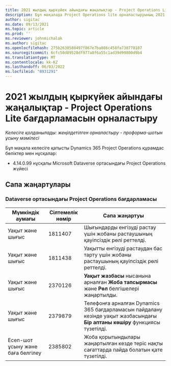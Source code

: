 ```yaml
---
title: 2021 жылдың қыркүйек айындағы жаңалықтар - Project Operations Lite бағдарламасын орналастыру
description: Бұл мақалада Project Operations lite орналастыруының 2021 жылдың қыркүйек айындағы шығарылымында қолжетімді сапа жаңартулары туралы ақпарат берілген.
author: sigitac
ms.date: 09/13/2021
ms.topic: article
ms.prod: ''
ms.reviewer: johnmichalak
ms.author: sigitac
ms.openlocfilehash: 275b2630588497f867e7ba886c458fa738778187
ms.sourcegitcommit: 6cfc50d89528df977a8f6a55c1ad39d99800d9b4
ms.translationtype: MT
ms.contentlocale: kk-KZ
ms.lasthandoff: 06/03/2022
ms.locfileid: "8931291"
---
```

# <a name="whats-new-september-2021---project-operations-lite-deployment"></a>2021 жылдың қыркүйек айындағы жаңалықтар - Project Operations Lite бағдарламасын орналастыру

_Келесіге қолданылады: жеңілдетілген орналастыру - проформа-шотын ұсыну мәмілесі_

Бұл мақала келесіге қатысты Dynamics 365 Project Operations құрамдас бөліктер мен нұсқалар:

  - 4.14.0.99 нұсқалы Microsoft Dataverse ортасындағы Project Operations жүйесі


## <a name="quality-updates"></a>Сапа жаңартулары

### <a name="project-operations-on-dataverse"></a>Dataverse ортасындағы Project Operations бағдарламасы


| **Мүмкіндік аумағы** | **Сілтемелік нөмір** | **Сапа жаңартуы** |
| --- | --- | --- |
| Уақыт және шығыс | 1811407 | Шығындарды енгізуді растау үшін жобаны растаушының қауіпсіздік рөлі реттелді. |
| Уақыт және шығыс | 1811438 | Уақытты енгізуді растаудан бас тарту үшін жобаны растаушының қауіпсіздік рөлі реттелді. |
| Уақыт және шығыс | 2370126 | **Уақыт жазбасы** нысанына арналған **Жоба тапсырмасы** және **Рөл** белгішелері жаңартылды. |
| Уақыт және шығыс | 2379879 | Телефонға арналған Dynamics 365 бағдарламасын пайдалану кезінде уақыт жазбасындағы **Бір аптаны көшіру** функциясы түзетілді. |
| Есеп-шот ұсыну және баға белгілеу | 2385802 | Жоба қорытындылары жаңартылған кезде теріс нақты сағаттарда пайда болатын қате түзетілді.|
